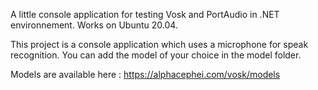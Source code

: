 A little console application for testing Vosk and PortAudio in .NET environnement. Works on Ubuntu 20.04.

This project is a console application which uses a microphone for speak recognition. You can add the model of your choice in the model folder.

Models are available here : https://alphacephei.com/vosk/models